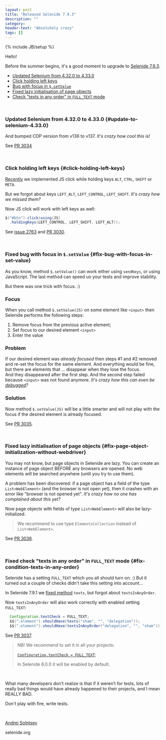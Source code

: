 ```yaml
---
layout: post
title: "Released Selenide 7.9.3"
description: ""
category:
header-text: "Absolutely crazy"
tags: []
---
```

{% include JB/setup %}

Hello!

Before the summer begins, it's a good moment to upgrade to [Selenide 7.9.3](https://github.com/selenide/selenide/milestone/225?closed=1).

* [Updated Selenium from 4.32.0 to 4.33.0](#update-to-selenium-4.33.0)
* [Click holding left keys](#click-holding-left-keys)
* [Bug with focus in `$.setValue`](#fix-bug-with-focus-in-set-value)
* [Fixed lazy initialisation of page objects](#fix-page-object-initialization-without-webdriver)
* [Check "texts in any order" in `FULL_TEXT` mode](#fix-condition-texts-in-any-order)

<br>

### Updated Selenium from 4.32.0 to 4.33.0 {#update-to-selenium-4.33.0}
And bumped CDP version from v136 to v137. _It's crazy how cool this is!_

See [PR 3034](https://github.com/selenide/selenide/pull/3034)

<br>

### Click holding left keys {#click-holding-left-keys}

[Recently](/2025/04/19/selenide-7.9.0/#click-holding-keys) we implemented JS click while holding keys `ALT`, `CTRL`, `SHIFT` or `META`.

But we forgot about keys `LEFT_ALT`, `LEFT_CONTROL`, `LEFT_SHIFT`. _It's crazy how we missed them?_

Now JS click will work with left keys as well:

```java
$("#btn").click(using(JS)
  .holdingKeys(LEFT_CONTROL, LEFT_SHIFT, LEFT_ALT));
```

See [issue 2763](https://github.com/selenide/selenide/issues/2763) and [PR 3030](https://github.com/selenide/selenide/pull/3030).

<br>

### Fixed bug with focus in `$.setValue` {#fix-bug-with-focus-in-set-value}

As you know, method `$.setValue()` can work either using `sendKeys`, or using JavaScript. 
The last method can speed uo your tests and improve stability. 

But there was one trick with focus. :) 

### Focus
When you call method `$.setValue(JS)` on some element like `<input>` then Selenide performs the following steps:
1. Remove focus from the previous active element;
2. Set focus to our desired element `<input>`
3. Enter the value

### Problem
If our desired element was _already focused_ then steps #1 and #2 removed and re-set the focus for the same element.
And everything would be fine, but there are elements that ... disappear when they lose the focus.  
And they disappeared after the first step.
And the second step failed because `<input>` was not found anymore.
_It's crazy how this can even be [debugged](https://www.youtube.com/watch?v=-TvVCxmb9ss&ab_channel=EpicHey)?_

### Solution
Now method `$.setValue(JS)` will be a little smarter and will not play with the focus if the desired element is already focused. 

See [PR 3035](https://github.com/selenide/selenide/pull/3035).

<br>


### Fixed lazy initialisation of page objects {#fix-page-object-initialization-without-webdriver}

You may not know, but page objects in Selenide are lazy. 
You can create an instance of page object BEFORE any browsers are opened. 
No web elements will be searched anywhere (until you try to use them).

A problem has been discovered: if a page object has a field of the type `List<WebElement>` (and the browser is not open yet),
then it crashes with an error like "browser is not opened yet". _It's crazy how no one has complained about this yet?_


Now page objects with fields of type `List<WebElement>` will also be lazy-initialized. 

> We recommend to use type `ElementsCollection` instead of `List<WebElement>`.

See [PR 3036](https://github.com/selenide/selenide/pull/3036).

<br>

### Fixed check "texts in any order" in `FULL_TEXT` mode {#fix-condition-texts-in-any-order}

Selenide has a setting `FULL_TEXT` which you all should turn on. :)
But it turned out a couple of checks didn't take this setting into account... 

In Selenide 7.9.1 we [fixed method](https://github.com/selenide/selenide/pull/3011) 
`texts`, but forgot about `textsInAnyOrder`.

Now `textsInAnyOrder` will also work correctly with enabled setting `FULL_TEXT`:

```java
  Configuration.textCheck = FULL_TEXT;
  $$(".element").shouldHave(texts("sham", "", "delegation"));
  $$(".element").shouldHave(textsInAnyOrder("delegation", "", "sham"));
```

See [PR 3037](https://github.com/selenide/selenide/pull/3037).

> NB! We recommend to set it in all your projects:
>
> [`Configuration.textCheck = FULL_TEXT`](/2022/08/04/selenide-6.7.0/#holy-whole-string);
>
> In Selenide 8.0.0 it will be enabled by default.

<br>


What many developers don’t realize is that if it weren’t for tests, lots of really bad things would have already 
happened to their projects, and I mean REALLY BAD.

Don't play with fire, write tests.

<br>


[Andrei Solntsev](http://asolntsev.github.io/)

selenide.org

